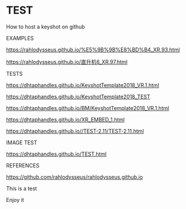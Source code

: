 # TEST
How to host a keyshot on github

EXAMPLES

https://rahlodysseus.github.io/%E5%9B%9B%E8%BD%B4_XR.93.html

https://rahlodysseus.github.io/直升机6_XR.97.html

TESTS

https://dhtaphandles.github.io/KeyshotTemplate2018_VR.1.html

https://dhtaphandles.github.io/KeyshotTemplate2018_TEST

https://dhtaphandles.github.io/BM/KeyshotTemplate2018_VR.1.html

https://dhtaphandles.github.io/XR_EMBED_1.html

https://dhtaphandles.github.io//TEST-2.11/TEST-2.11.html


IMAGE TEST

https://dhtaphandles.github.io/TEST.html

REFERENCES

https://github.com/rahlodysseus/rahlodysseus.github.io

This is a test

Enjoy it
